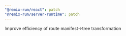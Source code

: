 ```yaml
---
"@remix-run/react": patch
"@remix-run/server-runtime": patch
---
```


Improve efficiency of route manifest->tree transformation
